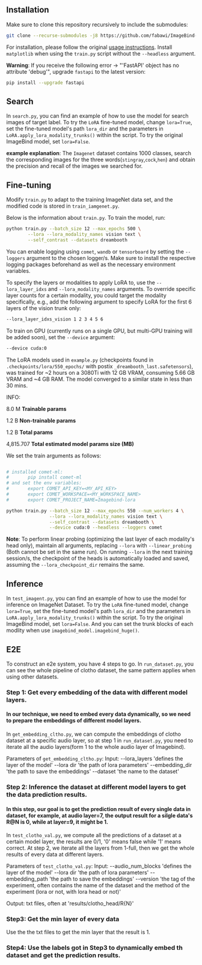 ## Installation
Make sure to clone this repository recursively to include the submodules:

```bash
git clone --recurse-submodules -j8 https://github.com/fabawi/ImageBind-LoRA.git
```

For installation, please follow the original [usage instructions](#Usage).
Install `matplotlib` when using the `train.py` script without the `--headless` argument.

**Warning**: If you receive the following error -> "'FastAPI' object has no attribute 'debug'", upgrade `fastapi` to the latest version:

```bash
pip install --upgrade fastapi
```

## Search

In `search.py`, you can find an example of how to use the model for search images of target label. To try the `LoRA` fine-tuned model, change `lora=True`, set the fine-tuned model's path `lora_dir` and the parameters in `LoRA.apply_lora_modality_trunks()` within the script. To try the original ImageBind model, set `lora=False`.

**example explanation**: The `Imagenet` dataset contains 1000 classes, search the corresponding images for the three words(`stingray`,`cock`,`hen`) and obtain the precision and recall of the images we searched for.



## Fine-tuning

Modify `train.py` to adapt to the training ImageNet data set, and the modified code is stored in `train_iamgenet.py`.

Below is the information about `train.py`.
To train the model, run:

```bash
python train.py --batch_size 12 --max_epochs 500 \
        --lora --lora_modality_names vision text \
        --self_contrast --datasets dreambooth
```

You can enable logging using `comet`, `wandb` or `tensorboard` by setting the `--loggers` argument to the chosen logger/s.
Make sure to install the respective logging packages beforehand as well as the necessary environment variables.

To specify the layers or modalities to apply LoRA to, 
use the `--lora_layer_idxs` and `--lora_modality_names` arguments. 
To override specific layer counts for a certain modality, you could target the modality specifically, 
e.g., add the following argument to specify LoRA for the first 6 layers of the vision trunk only:

```bash
--lora_layer_idxs_vision 1 2 3 4 5 6
```

To train on GPU (currently runs on a single GPU, but multi-GPU training will be added soon), set the `--device` argument:

```bash
--device cuda:0
```

The LoRA models used in `example.py` 
(checkpoints found in `.checkpoints/lora/550_epochs/` with postix `_dreambooth_last.safetensors`), 
was trained for ~2 hours on a 3080Ti with 12 GB VRAM, consuming 5.66 GB VRAM and ~4 GB RAM. The model converged to a similar state in less than 30 mins.

INFO:

8.0 M     **Trainable params**

1.2 B     **Non-trainable params**

1.2 B     **Total params**

4,815.707 **Total estimated model params size (MB)**


We set the train arguments as follows:

```bash

# installed comet-ml:
#       pip install comet-ml
# and set the env variables:
#       export COMET_API_KEY=<MY_API_KEY>
#       export COMET_WORKSPACE=<MY_WORKSPACE_NAME>
#       export COMET_PROJECT_NAME=Imagebind-lora

python train.py --batch_size 12 --max_epochs 550 --num_workers 4 \
                --lora --lora_modality_names vision text \
                --self_contrast --datasets dreambooth \
                --device cuda:0 --headless --loggers comet
```

**Note**: To perform linear probing (optimizing the last layer of each modality's head only), maintain all arguments, 
replacing `--lora` with `--linear_probing` (Both cannot be set in the same run). 
On running `--lora` in the next training session/s, the checkpoint of the heads is automatically loaded and saved,
assuming the `--lora_checkpoint_dir` remains the same.

## Inference

In `test_imagent.py`, you can find an example of how to use the model for inference on ImageNet Dataset. To try the `LoRA` fine-tuned model, change `lora=True`, set the fine-tuned model's path `lora_dir` and the parameters in `LoRA.apply_lora_modality_trunks()` within the script. To try the original ImageBind model, set `lora=False`. And you can set the trunk blocks of each modlity when use `imagebind_model.imagebind_huge()`.


## E2E 
To construct an e2e system, you have 4 steps to go. In `run_dataset.py`, you can see the whole pipeline of clotho dataset,  the same pattern applies when using other datasets.

### Step 1: Get every embedding of the data with different model layers.
#### In our technique, we need to embed every data dynamically, so we need to prepare the embeddings of different model layers.
In `get_embedding_cltho.py`, we can compute the embeddings of clotho dataset at a specific audio layer, so at step 1 in `run_dataset.py`, you need to iterate all the audio layers(form 1 to the whole audio layer of Imagebind).

Parameters of `get_embedding_cltho.py`:
Input: 
--lora_layers 'defines the layer of the model'
--lora dir 'the path of lora parameters'
--embedding_dir 'the path to save the embeddings'
--dataset 'the name to the dataset'

### Step 2: Inference the dataset at different model layers to get the data prediction results.
#### In this step, our goal is to get the prediction result of every single data in dataset, for example, at audio layer=7, the output result for a silgle data's R@N is 0, while at layer=9, it might be 1.
In `test_clotho_val.py`, we compute all the predictions of a dataset at a certain model layer, the results are 0/1, '0' means false while '1' means correct. At step 2, we iterate all the layers from 1-full, then we get the whole results of every data at different layers.

Parameters of `test_clotho_val.py`:
Input: 
--audio_num_blocks 'defines the layer of the model'
--lora dir 'the path of lora parameters'
--embedding_path 'the path to save the embeddings'
--version 'the tag of the experiment, often contains the name of the dataset and the method of the experiment (lora or not, with lora head or not)'

Output:
txt files, often at 'results/clotho_head/R{N}'

### Step3: Get the min layer of every data
Use the the txt files to get the min layer that the result is 1.

### Step4: Use the labels got in Step3 to dynamically embed th dataset and get the prediction results.
